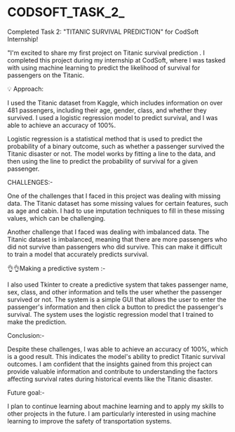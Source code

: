 # CODSOFT_TASK_2_

Completed Task 2: "TITANIC SURVIVAL PREDICTION" for CodSoft Internship!

"I'm excited to share my first project on Titanic survival prediction . I completed this project during my internship at CodSoft, where I was tasked with using machine learning to predict the likelihood of survival for passengers on the Titanic.

💡 Approach:

I used the Titanic dataset from Kaggle, which includes information on over 481 passengers, including their age, gender, class, and whether they survived. I used a logistic regression model to predict survival, and I was able to achieve an accuracy of 100%.

Logistic regression is a statistical method that is used to predict the probability of a binary outcome, such as whether a passenger survived the Titanic disaster or not. The model works by fitting a line to the data, and then using the line to predict the probability of survival for a given passenger.

CHALLENGES:-

One of the challenges that I faced in this project was dealing with missing data. The Titanic dataset has some missing values for certain features, such as age and cabin. I had to use imputation techniques to fill in these missing values, which can be challenging.

Another challenge that I faced was dealing with imbalanced data. The Titanic dataset is imbalanced, meaning that there are more passengers who did not survive than passengers who did survive. This can make it difficult to train a model that accurately predicts survival.

👌👌Making a predictive system :-

I also used Tkinter to create a predictive system that takes passenger name, sex, class, and other information and tells the user whether the passenger survived or not. The system is a simple GUI that allows the user to enter the passenger's information and then click a button to predict the passenger's survival. The system uses the logistic regression model that I trained to make the prediction.

Conclusion:-

Despite these challenges, I was able to achieve an accuracy of 100%, which is a good result. This indicates the model's ability to predict Titanic survival outcomes. I am confident that the insights gained from this project can provide valuable information and contribute to understanding the factors affecting survival rates during historical events like the Titanic disaster.

Future goal:-

I plan to continue learning about machine learning and to apply my skills to other projects in the future. I am particularly interested in using machine learning to improve the safety of transportation systems.
